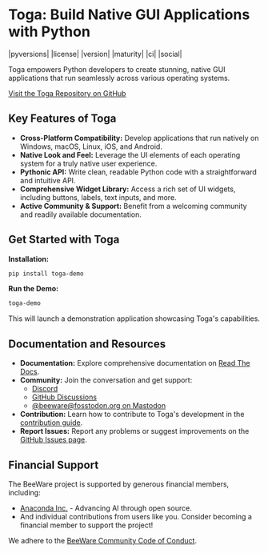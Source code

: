 # Toga: Build Native GUI Applications with Python

|pyversions| |license| |version| |maturity| |ci| |social|

Toga empowers Python developers to create stunning, native GUI applications that run seamlessly across various operating systems.

[Visit the Toga Repository on GitHub](https://github.com/beeware/toga)

## Key Features of Toga

*   **Cross-Platform Compatibility:** Develop applications that run natively on Windows, macOS, Linux, iOS, and Android.
*   **Native Look and Feel:** Leverage the UI elements of each operating system for a truly native user experience.
*   **Pythonic API:** Write clean, readable Python code with a straightforward and intuitive API.
*   **Comprehensive Widget Library:** Access a rich set of UI widgets, including buttons, labels, text inputs, and more.
*   **Active Community & Support:** Benefit from a welcoming community and readily available documentation.

## Get Started with Toga

**Installation:**

```bash
pip install toga-demo
```

**Run the Demo:**

```bash
toga-demo
```

This will launch a demonstration application showcasing Toga's capabilities.

## Documentation and Resources

*   **Documentation:** Explore comprehensive documentation on [Read The Docs](https://toga.readthedocs.io).
*   **Community:** Join the conversation and get support:
    *   [Discord](https://beeware.org/bee/chat/)
    *   [GitHub Discussions](https://github.com/beeware/toga/discussions)
    *   [@beeware@fosstodon.org on Mastodon](https://fosstodon.org/@beeware)
*   **Contribution:** Learn how to contribute to Toga's development in the [contribution guide](https://toga.readthedocs.io/en/latest/how-to/contribute/index.html).
*   **Report Issues:** Report any problems or suggest improvements on the [GitHub Issues page](https://github.com/beeware/toga/issues).

## Financial Support

The BeeWare project is supported by generous financial members, including:

*   [Anaconda Inc.](https://anaconda.com/) - Advancing AI through open source.
*   And individual contributions from users like you.  Consider becoming a financial member to support the project!

We adhere to the [BeeWare Community Code of Conduct](https://beeware.org/community/behavior/).